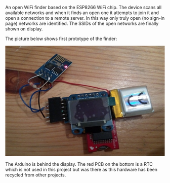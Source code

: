 
An open WiFi finder based on the ESP8266 WiFi chip. The device scans all available networks and when it finds an open one it attempts to join it and open a connection to a remote server. In this way only truly open (no sign-in page) networks are identified. The SSIDs of the open networks are finally shown on display.

The picture below shows first prototype of the finder:

![Proto](Documentation/proto.jpg)

The Arduino is behind the display. The red PCB on the bottom is a RTC which is not used in this project but was there as this hardware has been recycled from other projects.
